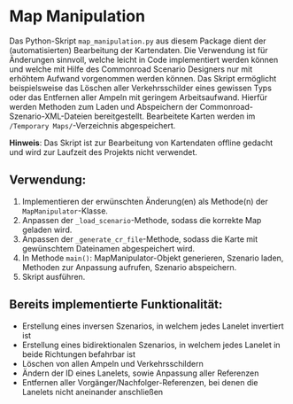 # Map Manipulation

Das Python-Skript `map_manipulation.py` aus diesem Package dient der (automatisierten) Bearbeitung der Kartendaten. Die Verwendung ist für Änderungen sinnvoll, welche leicht in Code implementiert werden können und welche mit Hilfe des Commonroad Scenario Designers nur mit erhöhtem Aufwand vorgenommen werden können. Das Skript ermöglicht beispielsweise das Löschen aller Verkehrsschilder eines gewissen Typs oder das Entfernen aller Ampeln mit geringem Arbeitsaufwand. Hierfür werden Methoden zum Laden und Abspeichern der Commonroad-Szenario-XML-Dateien bereitgestellt. Bearbeitete Karten werden im `/Temporary Maps/`-Verzeichnis abgespeichert.

**Hinweis**: Das Skript ist zur Bearbeitung von Kartendaten offline gedacht und wird zur Laufzeit des Projekts nicht verwendet.

## Verwendung:

1. Implementieren der erwünschten Änderung(en) als Methode(n) der `MapManipulator`-Klasse.
2. Anpassen der `_load_scenario`-Methode, sodass die korrekte Map geladen wird.
3. Anpassen der `_generate_cr_file`-Methode, sodass die Karte mit gewünschtem Dateinamen abgespeichert wird.
4. In Methode `main()`: MapManipulator-Objekt generieren, Szenario laden, Methoden zur Anpassung aufrufen, Szenario abspeichern.
5. Skript ausführen.

## Bereits implementierte Funktionalität:

- Erstellung eines inversen Szenarios, in welchem jedes Lanelet invertiert ist
- Erstellung eines bidirektionalen Szenarios, in welchem jedes Lanelet in beide Richtungen befahrbar ist
- Löschen von allen Ampeln und Verkehrsschildern
- Ändern der ID eines Lanelets, sowie Anpassung aller Referenzen
- Entfernen aller Vorgänger/Nachfolger-Referenzen, bei denen die Lanelets nicht aneinander anschließen
